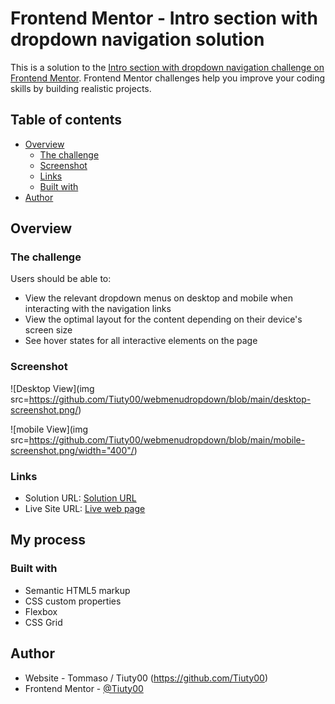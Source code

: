 # Frontend Mentor - Intro section with dropdown navigation solution

This is a solution to the [Intro section with dropdown navigation challenge on Frontend Mentor](https://www.frontendmentor.io/challenges/intro-section-with-dropdown-navigation-ryaPetHE5). Frontend Mentor challenges help you improve your coding skills by building realistic projects. 

## Table of contents

- [Overview](#overview)
  - [The challenge](#the-challenge)
  - [Screenshot](#screenshot)
  - [Links](#links)
  - [Built with](#built-with)
- [Author](#author)


## Overview

### The challenge

Users should be able to:

- View the relevant dropdown menus on desktop and mobile when interacting with the navigation links
- View the optimal layout for the content depending on their device's screen size
- See hover states for all interactive elements on the page

### Screenshot

![Desktop View](img src=https://github.com/Tiuty00/webmenudropdown/blob/main/desktop-screenshot.png/)

![mobile View](img src=https://github.com/Tiuty00/webmenudropdown/blob/main/mobile-screenshot.png/width="400"/)


### Links

- Solution URL: [Solution URL](https://github.com/Tiuty00/webmenudropdown)
- Live Site URL: [Live web page](https://tiuty00.github.io/webmenudropdown)

## My process

### Built with

- Semantic HTML5 markup
- CSS custom properties
- Flexbox
- CSS Grid


## Author

- Website - Tommaso / Tiuty00 (https://github.com/Tiuty00)
- Frontend Mentor - [@Tiuty00](https://www.frontendmentor.io/profile/Tiuty00)

